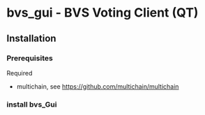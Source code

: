 # bvs_gui - BVS Voting Client (QT)

## Installation

### Prerequisites

Required 
- multichain, see https://github.com/multichain/multichain

### install bvs_Gui

